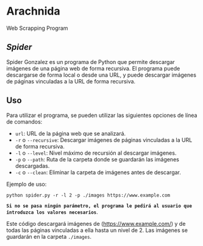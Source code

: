 # Arachnida
Web Scrapping Program




## *Spider*

 

Spider Gonzalez es un programa de Python que permite descargar imágenes de una página web de forma recursiva. El programa puede descargarse de forma local o desde una URL, y puede descargar imágenes de páginas vinculadas a la URL de forma recursiva.

## Uso

Para utilizar el programa, se pueden utilizar las siguientes opciones de línea de comandos:

-   `url`: URL de la página web que se analizará.
-   `-r`  o  `--recursive`: Descargar imágenes de páginas vinculadas a la URL de forma recursiva.
-   `-l`  o  `--level`: Nivel máximo de recursión al descargar imágenes.
-   `-p`  o  `--path`: Ruta de la carpeta donde se guardarán las imágenes descargadas.
-   `-c`  o  `--clean`: Eliminar la carpeta de imágenes antes de descargar.

Ejemplo de uso:


```
python spider.py -r -l 2 -p ./images https://www.example.com

```

**`Si no se pasa ningún parámetro, el programa le pedirá al usuario que introduzca los valores necesarios`**.

Este código descargará imágenes de (https://www.example.com/)  y de todas las páginas vinculadas a ella hasta un nivel de 2. Las imágenes se guardarán en la carpeta  `./images`.



